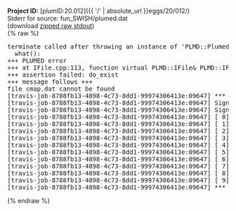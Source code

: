 **Project ID:** [plumID:20.012]({{ '/' | absolute_url }}eggs/20/012/)  
Stderr for source:  fun_SWISH/plumed.dat   
(download [zipped raw stdout](plumed.dat.plumed_master.stdout.txt.zip))  
{% raw %}
<pre>
terminate called after throwing an instance of 'PLMD::Plumed::ExceptionError'
  what():  
+++ PLUMED error
+++ at IFile.cpp:113, function virtual PLMD::IFile& PLMD::IFile::open(const string&)
+++ assertion failed: do_exist
+++ message follows +++
file cmap.dat cannot be found
[travis-job-8788fb13-4898-4c73-8dd1-99974306413e:09647] *** Process received signal ***
[travis-job-8788fb13-4898-4c73-8dd1-99974306413e:09647] Signal: Aborted (6)
[travis-job-8788fb13-4898-4c73-8dd1-99974306413e:09647] Signal code:  (-6)
[travis-job-8788fb13-4898-4c73-8dd1-99974306413e:09647] [ 0] /lib/x86_64-linux-gnu/libc.so.6(+0x354b0)[0x7f75e3cf84b0]
[travis-job-8788fb13-4898-4c73-8dd1-99974306413e:09647] [ 1] /lib/x86_64-linux-gnu/libc.so.6(gsignal+0x38)[0x7f75e3cf8428]
[travis-job-8788fb13-4898-4c73-8dd1-99974306413e:09647] [ 2] /lib/x86_64-linux-gnu/libc.so.6(abort+0x16a)[0x7f75e3cfa02a]
[travis-job-8788fb13-4898-4c73-8dd1-99974306413e:09647] [ 3] /usr/lib/x86_64-linux-gnu/libstdc++.so.6(_ZN9__gnu_cxx27__verbose_terminate_handlerEv+0x16d)[0x7f75e433284d]
[travis-job-8788fb13-4898-4c73-8dd1-99974306413e:09647] [ 4] /usr/lib/x86_64-linux-gnu/libstdc++.so.6(+0x8d6b6)[0x7f75e43306b6]
[travis-job-8788fb13-4898-4c73-8dd1-99974306413e:09647] [ 5] /usr/lib/x86_64-linux-gnu/libstdc++.so.6(+0x8d701)[0x7f75e4330701]
[travis-job-8788fb13-4898-4c73-8dd1-99974306413e:09647] [ 6] /usr/lib/x86_64-linux-gnu/libstdc++.so.6(__cxa_rethrow+0x49)[0x7f75e4330969]
[travis-job-8788fb13-4898-4c73-8dd1-99974306413e:09647] [ 7] plumed_master[0x40a072]
[travis-job-8788fb13-4898-4c73-8dd1-99974306413e:09647] [ 8] /lib/x86_64-linux-gnu/libc.so.6(__libc_start_main+0xf0)[0x7f75e3ce3830]
[travis-job-8788fb13-4898-4c73-8dd1-99974306413e:09647] [ 9] plumed_master[0x40a0e9]
[travis-job-8788fb13-4898-4c73-8dd1-99974306413e:09647] *** End of error message ***
</pre>
{% endraw %}
